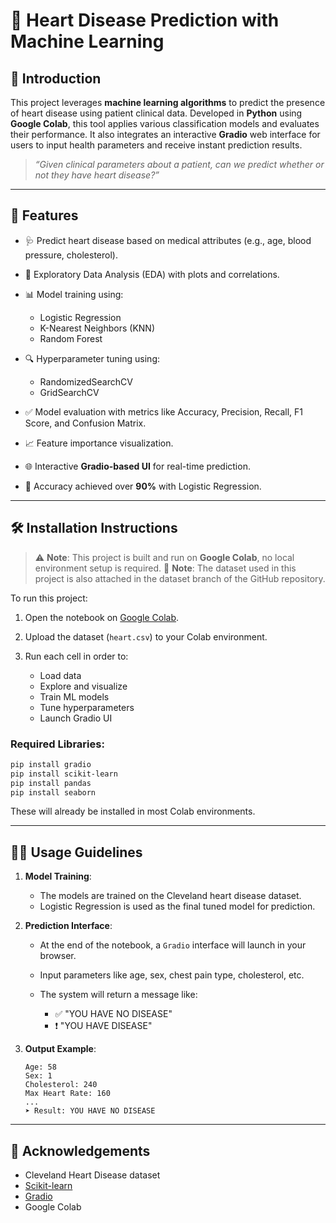 # 💓 Heart Disease Prediction with Machine Learning

## 🧠 Introduction

This project leverages **machine learning algorithms** to predict the presence of heart disease using patient clinical data. Developed in **Python** using **Google Colab**, this tool applies various classification models and evaluates their performance. It also integrates an interactive **Gradio** web interface for users to input health parameters and receive instant prediction results.

> *“Given clinical parameters about a patient, can we predict whether or not they have heart disease?”*

---

## 🚀 Features

* 🩺 Predict heart disease based on medical attributes (e.g., age, blood pressure, cholesterol).
* 🧪 Exploratory Data Analysis (EDA) with plots and correlations.
* 📊 Model training using:

  * Logistic Regression
  * K-Nearest Neighbors (KNN)
  * Random Forest
* 🔍 Hyperparameter tuning using:

  * RandomizedSearchCV
  * GridSearchCV
* ✅ Model evaluation with metrics like Accuracy, Precision, Recall, F1 Score, and Confusion Matrix.
* 📈 Feature importance visualization.
* 🌐 Interactive **Gradio-based UI** for real-time prediction.
* 🎯 Accuracy achieved over **90%** with Logistic Regression.

---

## 🛠 Installation Instructions

> ⚠️ **Note**: This project is built and run on **Google Colab**, no local environment setup is required.
> 📁 **Note**: The dataset used in this project is also attached in the dataset branch of the GitHub repository.

To run this project:

1. Open the notebook on [Google Colab](https://colab.research.google.com/drive/1hUd4l5nCQeTRgwo-qSDPJtDfIFFPNzmJ).
2. Upload the dataset (`heart.csv`) to your Colab environment.
3. Run each cell in order to:

   * Load data
   * Explore and visualize
   * Train ML models
   * Tune hyperparameters
   * Launch Gradio UI

### Required Libraries:

```bash
pip install gradio
pip install scikit-learn
pip install pandas
pip install seaborn
```

These will already be installed in most Colab environments.

---

## 🧑‍💻 Usage Guidelines

1. **Model Training**:

   * The models are trained on the Cleveland heart disease dataset.
   * Logistic Regression is used as the final tuned model for prediction.

2. **Prediction Interface**:

   * At the end of the notebook, a `Gradio` interface will launch in your browser.
   * Input parameters like age, sex, chest pain type, cholesterol, etc.
   * The system will return a message like:

     * ✅ "YOU HAVE NO DISEASE"
     * ❗ "YOU HAVE DISEASE"

3. **Output Example**:

   ```
   Age: 58
   Sex: 1
   Cholesterol: 240
   Max Heart Rate: 160
   ...
   ➤ Result: YOU HAVE NO DISEASE
   ```

---


## 💬 Acknowledgements

* Cleveland Heart Disease dataset
* [Scikit-learn](https://scikit-learn.org/)
* [Gradio](https://gradio.app/)
* Google Colab

